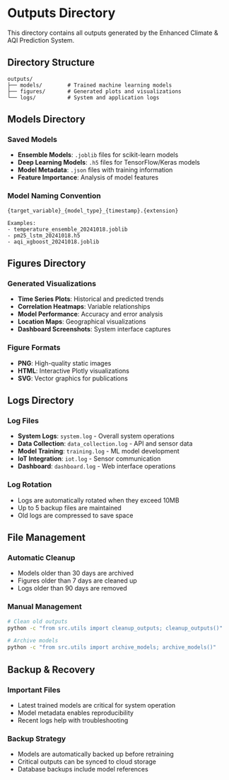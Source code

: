 # Outputs Directory

This directory contains all outputs generated by the Enhanced Climate & AQI Prediction System.

## Directory Structure

```
outputs/
├── models/        # Trained machine learning models
├── figures/       # Generated plots and visualizations
└── logs/          # System and application logs
```

## Models Directory

### Saved Models
- **Ensemble Models**: `.joblib` files for scikit-learn models
- **Deep Learning Models**: `.h5` files for TensorFlow/Keras models
- **Model Metadata**: `.json` files with training information
- **Feature Importance**: Analysis of model features

### Model Naming Convention
```
{target_variable}_{model_type}_{timestamp}.{extension}

Examples:
- temperature_ensemble_20241018.joblib
- pm25_lstm_20241018.h5
- aqi_xgboost_20241018.joblib
```

## Figures Directory

### Generated Visualizations
- **Time Series Plots**: Historical and predicted trends
- **Correlation Heatmaps**: Variable relationships
- **Model Performance**: Accuracy and error analysis
- **Location Maps**: Geographical visualizations
- **Dashboard Screenshots**: System interface captures

### Figure Formats
- **PNG**: High-quality static images
- **HTML**: Interactive Plotly visualizations
- **SVG**: Vector graphics for publications

## Logs Directory

### Log Files
- **System Logs**: `system.log` - Overall system operations
- **Data Collection**: `data_collection.log` - API and sensor data
- **Model Training**: `training.log` - ML model development
- **IoT Integration**: `iot.log` - Sensor communication
- **Dashboard**: `dashboard.log` - Web interface operations

### Log Rotation
- Logs are automatically rotated when they exceed 10MB
- Up to 5 backup files are maintained
- Old logs are compressed to save space

## File Management

### Automatic Cleanup
- Models older than 30 days are archived
- Figures older than 7 days are cleaned up
- Logs older than 90 days are removed

### Manual Management
```bash
# Clean old outputs
python -c "from src.utils import cleanup_outputs; cleanup_outputs()"

# Archive models
python -c "from src.utils import archive_models; archive_models()"
```

## Backup & Recovery

### Important Files
- Latest trained models are critical for system operation
- Model metadata enables reproducibility
- Recent logs help with troubleshooting

### Backup Strategy
- Models are automatically backed up before retraining
- Critical outputs can be synced to cloud storage
- Database backups include model references